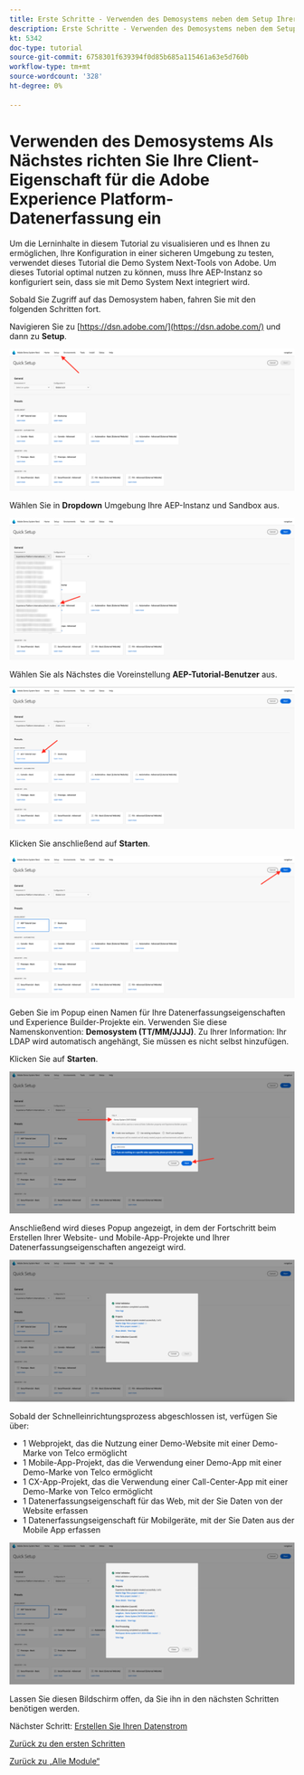 ```yaml
---
title: Erste Schritte - Verwenden des Demosystems neben dem Setup Ihrer Launch-Eigenschaft
description: Erste Schritte - Verwenden des Demosystems neben dem Setup Ihrer Launch-Eigenschaft
kt: 5342
doc-type: tutorial
source-git-commit: 6758301f639394f0d85b685a115461a63e5d760b
workflow-type: tm+mt
source-wordcount: '328'
ht-degree: 0%

---
```


# Verwenden des Demosystems Als Nächstes richten Sie Ihre Client-Eigenschaft für die Adobe Experience Platform-Datenerfassung ein

Um die Lerninhalte in diesem Tutorial zu visualisieren und es Ihnen zu ermöglichen, Ihre Konfiguration in einer sicheren Umgebung zu testen, verwendet dieses Tutorial die Demo System Next-Tools von Adobe. Um dieses Tutorial optimal nutzen zu können, muss Ihre AEP-Instanz so konfiguriert sein, dass sie mit Demo System Next integriert wird.

Sobald Sie Zugriff auf das Demosystem haben, fahren Sie mit den folgenden Schritten fort.

Navigieren Sie zu [https://dsn.adobe.com/](https://dsn.adobe.com/) und dann zu **Setup**.

![DSN](./images/dsnsetup.png)

Wählen Sie in **Dropdown** Umgebung Ihre AEP-Instanz und Sandbox aus.

![DSN](./images/dsnh1.png)

Wählen Sie als Nächstes die Voreinstellung **AEP-Tutorial-Benutzer** aus.

![DSN](./images/dsnhome.png)

Klicken Sie anschließend auf **Starten**.

![DSN](./images/dsn2.png)

Geben Sie im Popup einen Namen für Ihre Datenerfassungseigenschaften und Experience Builder-Projekte ein. Verwenden Sie diese Namenskonvention: **Demosystem (TT/MM/JJJJ)**. Zu Ihrer Information: Ihr LDAP wird automatisch angehängt, Sie müssen es nicht selbst hinzufügen.

Klicken Sie auf **Starten**.

![DSN](./images/dsn3.png)

Anschließend wird dieses Popup angezeigt, in dem der Fortschritt beim Erstellen Ihrer Website- und Mobile-App-Projekte und Ihrer Datenerfassungseigenschaften angezeigt wird.

![DSN](./images/dsn4.png)

Sobald der Schnelleinrichtungsprozess abgeschlossen ist, verfügen Sie über:

- 1 Webprojekt, das die Nutzung einer Demo-Website mit einer Demo-Marke von Telco ermöglicht
- 1 Mobile-App-Projekt, das die Verwendung einer Demo-App mit einer Demo-Marke von Telco ermöglicht
- 1 CX-App-Projekt, das die Verwendung einer Call-Center-App mit einer Demo-Marke von Telco ermöglicht
- 1 Datenerfassungseigenschaft für das Web, mit der Sie Daten von der Website erfassen
- 1 Datenerfassungseigenschaft für Mobilgeräte, mit der Sie Daten aus der Mobile App erfassen

![DSN](./images/dsn5.png)

Lassen Sie diesen Bildschirm offen, da Sie ihn in den nächsten Schritten benötigen werden.

Nächster Schritt: [Erstellen Sie Ihren Datenstrom](./ex3.md)

[Zurück zu den ersten Schritten](./getting-started.md)

[Zurück zu „Alle Module“](./../../../overview.md)
